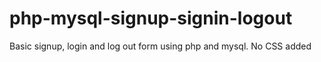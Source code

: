 # php-mysql-signup-signin-logout
Basic signup, login and log out form using php and mysql. No CSS added
